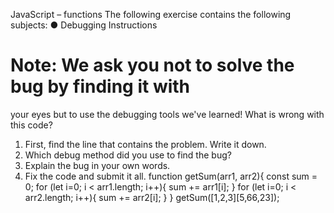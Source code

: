 JavaScript – functions
The following exercise contains the following subjects:
● Debugging
Instructions

# Note: We ask you not to solve the bug by finding it with

your eyes but to use the debugging tools we've learned!
What is wrong with this code?

1. First, find the line that contains the problem. Write it down.
2. Which debug method did you use to find the bug?
3. Explain the bug in your own words.
4. Fix the code and submit it all.
   function getSum(arr1, arr2){
   const sum = 0;
   for (let i=0; i < arr1.length; i++){
   sum += arr1[i];
   }
   for (let i=0; i < arr2.length; i++){
   sum += arr2[i];
   }
   }
   getSum([1,2,3][5,66,23]);
